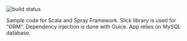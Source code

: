 ![build status](https://travis-ci.org/mkorman9/spray-test.svg?branch=master)


Sample code for Scala and Spray Framework. Slick library is used for "ORM". Dependency injection is done with Guice.
App relies on MySQL database.
